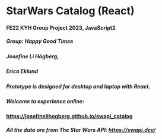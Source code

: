 # StarWars Catalog (React)
#### FE22 KYH Group Project 2023, JavaScript2
##### Group: Happy Good Times
##### Josefine Li Högberg,
##### Erica Eklund
##### Prototype is designed for desktop and laptop with React. 
##### Welcome to experience online:
#### https://josefinelihogberg.github.io/swapi_catalog
##### All the data are from The Star Wars API: https://swapi.dev/
